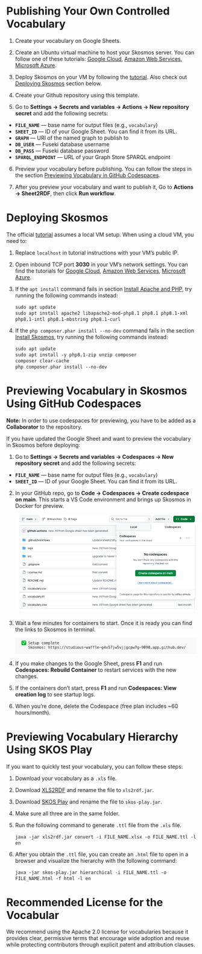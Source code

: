 # Publishing Your Own Controlled Vocabulary
1. Create your vocabulary on Google Sheets.

2. Create an Ubuntu virtual machine to host your Skosmos server. You can follow one of these tutorials: [Google Cloud](https://cloud.google.com/compute/docs/instances/create-start-instance), [Amazon Web Services](https://aws.amazon.com/getting-started/launch-a-virtual-machine-B-0/), [Microsoft Azure](https://learn.microsoft.com/en-us/azure/virtual-machines/linux/quick-create-portal?tabs=ubuntu).

3. Deploy Skosmos on your VM by following the [tutorial](https://github.com/NatLibFi/Skosmos/wiki/InstallTutorial). Also check out [Deploying Skosmos](#deploying-skosmos) section below.

4. Create your Github repository using this template.

5. Go to **Settings -> Secrets and variables -> Actions -> New repository secret** and add the following secrets:
- **`FILE_NAME`** — base name for output files (e.g., `vocabulary`)  
- **`SHEET_ID`** — ID of your Google Sheet. You can find it from its URL.
- **`GRAPH`** — URI of the named graph to publish to  
- **`DB_USER`** — Fuseki database username  
- **`DB_PASS`** — Fuseki database password  
- **`SPARQL_ENDPOINT`** — URL of your Graph Store SPARQL endpoint  


6. Preview your vocabulary before publishing. You can follow the steps in the section [Previewing Vocabulary in GitHub Codespaces](#previewing-vocabulary-in-github-codespaces).

7. After you preview your vocabulary and want to publish it, Go to **Actions → Sheet2RDF**, then click **Run workflow**.


# Deploying Skosmos
The official [tutorial](https://github.com/NatLibFi/Skosmos/wiki/InstallTutorial) assumes a local VM setup. When using a cloud VM, you need to:

1. Replace `localhost` in tutorial instructions with your VM’s public IP.

2. Open inbound TCP port **3030** in your VM’s network settings. You can find the tutorials for [Google Cloud](https://cloud.google.com/firewall/docs/using-firewalls), [Amazon Web Services](https://docs.aws.amazon.com/AWSEC2/latest/UserGuide/changing-security-group.html#add-remove-security-group-rules), [Microsoft Azure](https://learn.microsoft.com/en-us/azure/virtual-network/manage-network-security-group?tabs=network-security-group-portal).

3. If the `apt install` command fails in section [Install Apache and PHP](https://github.com/NatLibFi/Skosmos/wiki/InstallTutorial#install-apache-and-php), try running the following commands instead:

   ```
   sudo apt update
   sudo apt install apache2 libapache2-mod-php8.1 php8.1 php8.1-xml php8.1-intl php8.1-mbstring php8.1-curl
   ```

4. If the `php composer.phar install --no-dev` command fails in the section [Install Skosmos](https://github.com/NatLibFi/Skosmos/wiki/InstallTutorial#install-skosmos), try running the following commands instead:

   ```
   sudo apt update
   sudo apt install -y php8.1-zip unzip composer
   composer clear-cache
   php composer.phar install --no-dev
   ```


# Previewing Vocabulary in Skosmos Using GitHub Codespaces

**Note:** In order to use codespaces for previewing, you have to be added as a **Collaborator** to the repository.

If you have updated the Google Sheet and want to preview the vocabulary in Skosmos before deploying:

1. Go to **Settings -> Secrets and variables -> Codespaces -> New repository secret** and add the following secrets:
- **`FILE_NAME`** — base name for output files (e.g., `vocabulary`)  
- **`SHEET_ID`** — ID of your Google Sheet. You can find it from its URL.

2. In your GitHub repo, go to **Code -> Codespaces -> Create codespace on main**. This starts a VS Code environment and brings up Skosmos in Docker for preview.

   ![Create codespace](images/create_codespace.png)

3. Wait a few minutes for containers to start. Once it is ready you can find the links to Skosmos in terminal.

   ![Open Skosmos](images/containers_ready.png)

4. If you make changes to the Google Sheet, press **F1** and run **Codespaces: Rebuild Container** to restart services with the new changes.
5. If the containers don’t start, press **F1** and run **Codespaces: View creation log** to see startup logs.
6. When you’re done, delete the Codespace (free plan includes ~60 hours/month).


# Previewing Vocabulary Hierarchy Using SKOS Play

If you want to quickly test your vocabulary, you can follow these steps:

1. Download your vocabulary as a `.xls` file.

2. Download [XLS2RDF](https://github.com/sparna-git/xls2rdf/releases/download/2.1.1/xls2rdf-app-2.1.1-onejar.jar) and rename the file to `xls2rdf.jar`.

3. Download [SKOS Play](https://github.com/sparna-git/skos-play/releases/download/0.9.1/skos-play-cli-0.9.1-onejar.jar) and rename the file to `skos-play.jar`.

4. Make sure all three are in the same folder.

5. Run the following command to generate `.ttl` file from the `.xls` file.
   ```
   java -jar xls2rdf.jar convert -i FILE_NAME.xlsx -o FILE_NAME.ttl -l en
   ```

6. After you obtain the `.ttl` file, you can create an `.html` file to open in a browser and visualize the hierarchy with the following command:
   ```
   java -jar skos-play.jar hierarchical -i FILE_NAME.ttl -o FILE_NAME.html -f html -l en
   ```


# Recommended License for the Vocabular
We recommend using the Apache 2.0 license for vocabularies because it provides clear, permissive terms that encourage wide adoption and reuse while protecting contributors through explicit patent and attribution clauses.
